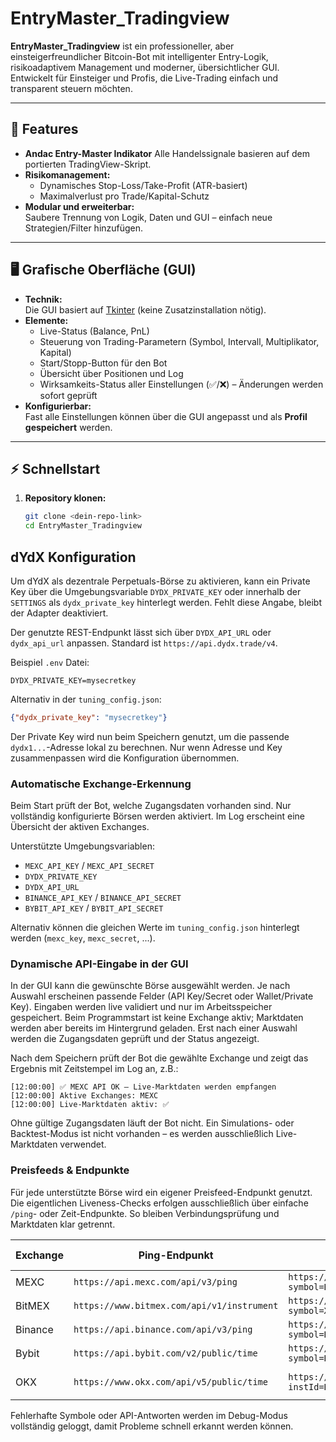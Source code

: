 # EntryMaster_Tradingview

**EntryMaster_Tradingview** ist ein professioneller, aber einsteigerfreundlicher Bitcoin-Bot mit intelligenter Entry-Logik, risikoadaptivem Management und moderner, übersichtlicher GUI.  
Entwickelt für Einsteiger und Profis, die Live-Trading einfach und transparent steuern möchten.

---

## 🚀 **Features**

- **Andac Entry-Master Indikator**
  Alle Handelssignale basieren auf dem portierten TradingView-Skript.
- **Risikomanagement:**  
  - Dynamisches Stop-Loss/Take-Profit (ATR-basiert)
  - Maximalverlust pro Trade/Kapital-Schutz
- **Modular und erweiterbar:**  
  Saubere Trennung von Logik, Daten und GUI – einfach neue Strategien/Filter hinzufügen.

---

## 🖥️ **Grafische Oberfläche (GUI)**

- **Technik:**  
  Die GUI basiert auf [Tkinter](https://docs.python.org/3/library/tkinter.html) (keine Zusatzinstallation nötig).
- **Elemente:**
  - Live-Status (Balance, PnL)
  - Steuerung von Trading-Parametern (Symbol, Intervall, Multiplikator, Kapital)
  - Start/Stopp-Button für den Bot
  - Übersicht über Positionen und Log
  - Wirksamkeits-Status aller Einstellungen (✅/❌) – Änderungen werden sofort geprüft
- **Konfigurierbar:**  
  Fast alle Einstellungen können über die GUI angepasst und als **Profil gespeichert** werden.

---

## ⚡ **Schnellstart**

1. **Repository klonen:**
   ```bash
   git clone <dein-repo-link>
   cd EntryMaster_Tradingview


## dYdX Konfiguration

Um dYdX als dezentrale Perpetuals-Börse zu aktivieren, kann ein Private Key über die Umgebungsvariable `DYDX_PRIVATE_KEY` oder innerhalb der `SETTINGS` als `dydx_private_key` hinterlegt werden. Fehlt diese Angabe, bleibt der Adapter deaktiviert.

Der genutzte REST-Endpunkt lässt sich über `DYDX_API_URL` oder `dydx_api_url` anpassen. Standard ist `https://api.dydx.trade/v4`.

Beispiel `.env` Datei:
```env
DYDX_PRIVATE_KEY=mysecretkey
```

Alternativ in der `tuning_config.json`:
```json
{"dydx_private_key": "mysecretkey"}
```

Der Private Key wird nun beim Speichern genutzt, um die passende
`dydx1...`-Adresse lokal zu berechnen. Nur wenn Adresse und Key zusammenpassen
wird die Konfiguration übernommen.

### Automatische Exchange-Erkennung

Beim Start prüft der Bot, welche Zugangsdaten vorhanden sind. Nur vollständig konfigurierte Börsen werden aktiviert. Im Log erscheint eine Übersicht der aktiven Exchanges.

Unterstützte Umgebungsvariablen:

- `MEXC_API_KEY` / `MEXC_API_SECRET`
- `DYDX_PRIVATE_KEY`
- `DYDX_API_URL`
- `BINANCE_API_KEY` / `BINANCE_API_SECRET`
- `BYBIT_API_KEY` / `BYBIT_API_SECRET`

Alternativ können die gleichen Werte im `tuning_config.json` hinterlegt werden (`mexc_key`, `mexc_secret`, ...).

### Dynamische API-Eingabe in der GUI

In der GUI kann die gewünschte Börse ausgewählt werden. Je nach Auswahl erscheinen passende Felder (API Key/Secret oder Wallet/Private Key). Eingaben werden live validiert und nur im Arbeitsspeicher gespeichert. Beim Programmstart ist keine Exchange aktiv; Marktdaten werden aber bereits im Hintergrund geladen. Erst nach einer Auswahl werden die Zugangsdaten geprüft und der Status angezeigt.

Nach dem Speichern prüft der Bot die gewählte Exchange und zeigt das Ergebnis mit Zeitstempel im Log an, z.B.:

```
[12:00:00] ✅ MEXC API OK – Live-Marktdaten werden empfangen
[12:00:00] Aktive Exchanges: MEXC
[12:00:00] Live-Marktdaten aktiv: ✅
```

Ohne gültige Zugangsdaten läuft der Bot nicht. Ein Simulations- oder Backtest-Modus ist nicht vorhanden – es werden ausschließlich Live-Marktdaten verwendet.

### Preisfeeds & Endpunkte

Für jede unterstützte Börse wird ein eigener Preisfeed-Endpunkt genutzt. Die eigentlichen
Liveness-Checks erfolgen ausschließlich über einfache `/ping`- oder Zeit-Endpunkte.
So bleiben Verbindungsprüfung und Marktdaten klar getrennt.

| Exchange | Ping-Endpunkt | Preisfeed | Beispiel-Symbol |
|---------|---------------|-----------|-----------------|
| MEXC | `https://api.mexc.com/api/v3/ping` | `https://contract.mexc.com/api/v1/contract/ticker?symbol=BTC_USDT` | `BTC_USDT` |
| BitMEX | `https://www.bitmex.com/api/v1/instrument` | `https://www.bitmex.com/api/v1/instrument?symbol=XBTUSD` | `XBTUSD` |
| Binance | `https://api.binance.com/api/v3/ping` | `https://api.binance.com/api/v3/ticker/price?symbol=BTCUSDT` | `BTCUSDT` |
| Bybit | `https://api.bybit.com/v2/public/time` | `https://api.bybit.com/v2/public/tickers?symbol=BTCUSDT` | `BTCUSDT` |
| OKX | `https://www.okx.com/api/v5/public/time` | `https://www.okx.com/api/v5/market/ticker?instId=BTC-USDT-SWAP` | `BTC-USDT-SWAP` |

Fehlerhafte Symbole oder API-Antworten werden im Debug-Modus vollständig geloggt, damit
Probleme schnell erkannt werden können.

